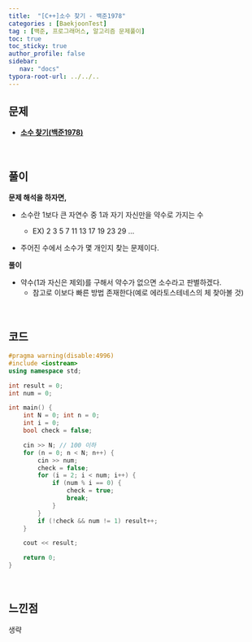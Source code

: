 ```yaml
---
title:  "[C++]소수 찾기 - 백준1978"
categories : [BaekjoonTest]
tag : [백준, 프로그래머스, 알고리즘 문제풀이]
toc: true
toc_sticky: true
author_profile: false
sidebar:
   nav: "docs"
typora-root-url: ../../..
---
```




## 문제

* **[소수 찾기(백준1978)](https://www.acmicpc.net/problem/1978)**

<br>

## 풀이

**문제 해석을 하자면,**

* 소수란 1보다 큰 자연수 중 1과 자기 자신만을 약수로 가지는 수
  * EX) 2 3 5 7 11 13 17 19 23 29 ...

* 주어진 수에서 소수가 몇 개인지 찾는 문제이다.



**풀이**

* 약수(1과 자신은 제외)를 구해서 약수가 없으면 소수라고 판별하겠다.
  * 참고로 이보다 빠른 방법 존재한다(예로 에라토스테네스의 체 찾아볼 것)





<br>

## 코드

```c++
#pragma warning(disable:4996)
#include <iostream>
using namespace std;

int result = 0;
int num = 0;

int main() {
	int N = 0; int n = 0;
	int i = 0;
	bool check = false;

	cin >> N; // 100 이하
	for (n = 0; n < N; n++) {
		cin >> num;
		check = false;
		for (i = 2; i < num; i++) {
			if (num % i == 0) {
				check = true;
				break;
			}
		}
		if (!check && num != 1) result++;
	}

	cout << result;

	return 0;
}
```

<br>

## 느낀점

생략
